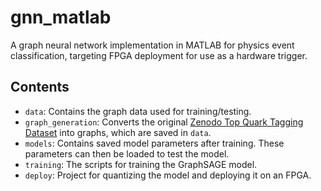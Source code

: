 # gnn_matlab
A graph neural network implementation in MATLAB for physics event classification, targeting FPGA deployment for use as a hardware trigger.

## Contents

- `data`: Contains the graph data used for training/testing.
- `graph_generation`: Converts the original [Zenodo Top Quark Tagging Dataset](https://zenodo.org/records/2603256#.YIgG8R-SlaR) into graphs, which are saved in `data`.
- `models`: Contains saved model parameters after training. These parameters can then be loaded to test the model.
- `training`: The scripts for training the GraphSAGE model.
- `deploy`: Project for quantizing the model and deploying it on an FPGA.
